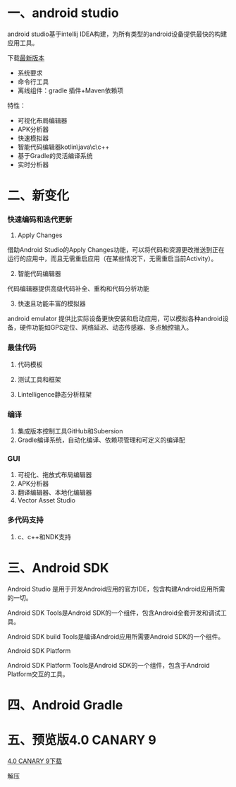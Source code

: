 # 一、android studio

android studio基于intellij IDEA构建，为所有类型的android设备提供最快的构建应用工具。

下载[最新版本](https://developer.android.google.cn/studio#downloads)  

* 系统要求
* 命令行工具
* 离线组件：gradle 插件+Maven依赖项

特性：

* 可视化布局编辑器
* APK分析器
* 快速模拟器
* 智能代码编辑器kotlin\java\c\c++
* 基于Gradle的灵活编译系统
* 实时分析器

# 二、新变化

### 快速编码和迭代更新

1. Apply Changes

借助Android Studio的Apply Changes功能，可以将代码和资源更改推送到正在运行的应用中，而且无需重启应用（在某些情况下，无需重启当前Activity）。

2. 智能代码编辑器

代码编辑器提供高级代码补全、重构和代码分析功能

3. 快速且功能丰富的模拟器

android emulator 提供比实际设备更快安装和启动应用，可以模拟各种android设备，硬件功能如GPS定位、网络延迟、动态传感器、多点触控输入。

### 最佳代码

1. 代码模板

2. 测试工具和框架
3. Lintelligence静态分析框架

### 编译

1. 集成版本控制工具GitHub和Subersion
2. Gradle编译系统，自动化编译、依赖项管理和可定义的编译配

### GUI

1. 可视化、拖放式布局编辑器
2. APK分析器
3. 翻译编辑器、本地化编辑器
4. Vector Asset Studio

### 多代码支持

1. c、c++和NDK支持

# 三、Android SDK

Android Studio 是用于开发Android应用的官方IDE，包含构建Android应用所需的一切。

Android SDK Tools是Android SDK的一个组件，包含Android全套开发和调试工具。

Android SDK build Tools是编译Android应用所需要Android SDK的一个组件。

Android SDK Platform

Android SDK Platform Tools是Android SDK的一个组件，包含于Android Platform交互的工具。

#  四、Android Gradle

# 五、预览版4.0 CANARY 9

[4.0 CANARY 9下载](https://dl.google.com/dl/android/studio/ide-zips/4.0.0.9/android-studio-ide-193.6137316-windows.zip)

解压

